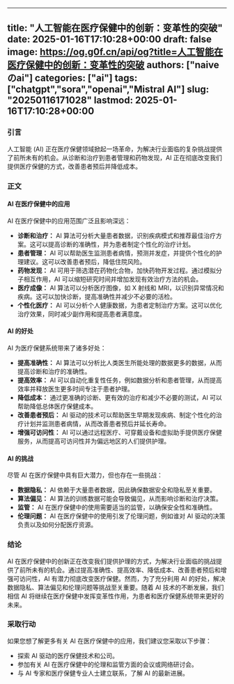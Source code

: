 
---
title: "人工智能在医疗保健中的创新：变革性的突破"
date: 2025-01-16T17:10:28+00:00
draft: false
image: https://og.g0f.cn/api/og?title=人工智能在医疗保健中的创新：变革性的突破
authors: ["naiveのai"]
categories: ["ai"]
tags: ["chatgpt","sora","openai","Mistral AI"]
slug: "20250116171028"
lastmod: 2025-01-16T17:10:28+00:00
---
### 引言

人工智能 (AI) 正在医疗保健领域掀起一场革命，为解决行业面临的复杂挑战提供了前所未有的机会。从诊断和治疗到患者管理和药物发现，AI 正在彻底改变我们提供医疗保健的方式，改善患者预后并降低成本。

### 正文

#### AI 在医疗保健中的应用

AI 在医疗保健中的应用范围广泛且影响深远：

- **诊断和治疗：** AI 算法可分析大量患者数据，识别疾病模式和推荐最佳治疗方案。这可以提高诊断的准确性，并为患者制定个性化的治疗计划。
- **患者管理：** AI 可以帮助医生监测患者病情，预测并发症，并提供个性化的护理建议。这可以改善患者预后，降低住院风险。
- **药物发现：** AI 可用于筛选潜在药物化合物，加快药物开发过程。通过模拟分子相互作用，AI 可以缩短研究时间并增加发现有效治疗方法的机会。
- **医疗成像：** AI 算法可以分析医疗图像，如 X 射线和 MRI，以识别异常情况和疾病。这可以加快诊断，提高准确性并减少不必要的活检。
- **个性化医疗：** AI 可以分析个人健康数据，为患者定制治疗方案。这可以优化治疗效果，同时减少副作用和提高患者满意度。

#### AI 的好处

AI 为医疗保健系统带来了诸多好处：

- **提高准确性：** AI 算法可以分析比人类医生所能处理的数据更多的数据，从而提高诊断和治疗的准确性。
- **提高效率：** AI 可以自动化重复性任务，例如数据分析和患者管理，从而提高效率并释放医生更多时间专注于患者护理。
- **降低成本：** 通过更准确的诊断、更有效的治疗和减少不必要的测试，AI 可以帮助降低总体医疗保健成本。
- **改善患者预后：** AI 驱动的技术可以帮助医生早期发现疾病、制定个性化的治疗计划并监测患者病情，从而改善患者预后并延长寿命。
- **增强可访问性：** AI 可以通过远程医疗、可穿戴设备和虚拟助手提供医疗保健服务，从而提高可访问性并为偏远地区的人们提供护理。

#### AI 的挑战

尽管 AI 在医疗保健中具有巨大潜力，但也存在一些挑战：

- **数据隐私：** AI 依赖于大量患者数据，因此确保数据安全和隐私至关重要。
- **算法偏见：** AI 算法的训练数据可能会导致偏见，从而影响诊断和治疗决策。
- **监管：** AI 在医疗保健中的使用需要适当的监管，以确保安全性和准确性。
- **伦理问题：** AI 在医疗保健中的使用引发了伦理问题，例如谁对 AI 驱动的决策负责以及如何分配医疗资源。

### 结论

AI 在医疗保健中的创新正在改变我们提供护理的方式，为解决行业面临的挑战提供了前所未有的机会。通过提高准确性、提高效率、降低成本、改善患者预后和增强可访问性，AI 有潜力彻底改变医疗保健。然而，为了充分利用 AI 的好处，解决数据隐私、算法偏见和伦理问题等挑战至关重要。随着 AI 技术的不断发展，我们相信 AI 将继续在医疗保健中发挥变革性作用，为患者和医疗保健系统带来更好的未来。

### 采取行动

如果您想了解更多有关 AI 在医疗保健中的应用，我们建议您采取以下步骤：

- 探索 AI 驱动的医疗保健技术和公司。
- 参加有关 AI 在医疗保健中的伦理和监管方面的会议或网络研讨会。
- 与 AI 专家和医疗保健专业人士建立联系，了解 AI 的最新进展。